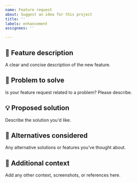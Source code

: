 ```yaml
---
name: Feature request
about: Suggest an idea for this project
title: ''
labels: enhancement
assignees: ''

---
```


## 🚀 Feature description
A clear and concise description of the new feature.

## 🤔 Problem to solve
Is your feature request related to a problem? Please describe.

## 💡 Proposed solution
Describe the solution you'd like.

## 🔄 Alternatives considered
Any alternative solutions or features you’ve thought about.

## 📌 Additional context
Add any other context, screenshots, or references here.
